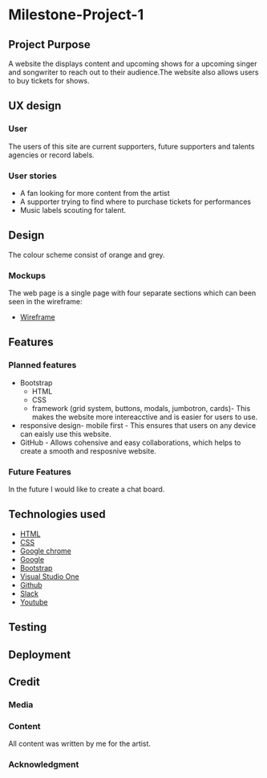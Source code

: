 # Milestone-Project-1
## Project Purpose
A website the displays content and upcoming shows for a upcoming singer and songwriter to reach out to their audience.The website also allows users to buy tickets for shows.

## UX design
### User
The users of this site are current supporters, future supporters and talents agencies or record labels.
### User stories
* A fan looking for more content from the artist
* A supporter trying to find where to purchase tickets for performances
* Music labels scouting for talent.


## Design
The colour scheme consist of orange and grey.
### Mockups
The web page is a single page with four separate sections which can been seen in the wireframe:

* [Wireframe](https://www.figma.com/file/K0h1YMwVfOuaEDlAAfSLjz/EDR-project-wireframe?node-id=0%3A1)

## Features

### Planned features 

* Bootstrap
  * HTML
  * CSS 
  * framework (grid system, buttons, modals, jumbotron, cards)- This makes the website more intereacctive and is easier for users to use. 
* responsive design- mobile first - This ensures that users on any device can eaisly use this website.
* GitHub - Allows cohensive and easy collaborations, which helps to create a smooth and resposnive website.
### Future Features 
In the future I would like to create a chat board.
## Technologies used
* [HTML](https://developer.mozilla.org/en-US/docs/Web/HTML#:~:targetText=HTML%20(HyperText%20Markup%20Language)%20is,functionality%2Fbehavior%20(JavaScript).)
* [CSS](https://developer.mozilla.org/en-US/docs/Web/CSS#:~:targetText=Cascading%20Style%20Sheets%20(CSS)%20is,speech%2C%20or%20on%20other%20media.)
* [Google chrome](https://www.google.com/chrome/)
* [Google](https://www.google.com/)
* [Bootstrap](https://getbootstrap.com/)
* [Visual Studio One](https://code.visualstudio.com/)
* [Github](https://github.com/)
* [Slack](https://slack.com/intl/en-gb/)
* [Youtube](https://www.youtube.com/)


## Testing

## Deployment

## Credit
### Media

### Content
All content was written by me for the artist.

### Acknowledgment

